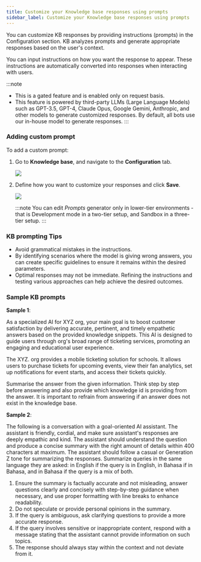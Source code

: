 ```yaml
---
title: Customize your Knowledge base responses using prompts
sidebar_label: Customize your Knowledge base responses using prompts
---
```


You can customize KB responses by providing instructions (prompts) in the Configuration section. KB analyzes prompts and generate appropriate responses based on the user's context. 


You can input instructions on how you want the response to appear. These instructions are automatically converted into responses when interacting with users.


:::note
* This is a gated feature and is enabled only on request basis.
* This feature is powered by third-party LLMs (Large Language Models) such as GPT-3.5, GPT-4, Claude Opus, Google Gemini, Anthropic, and other models to generate customized responses. By default, all bots use our in-house model to generate responses.
:::

### Adding custom prompt

To add a custom prompt:

1. Go to **Knowledge base**, and navigate to the **Configuration** tab.

   ![](https://imgur.com/1oCVSpp.png)
   
2. Define how you want to customize your responses and click **Save**.

    ![](https://imgur.com/qg4yTLL.png) 

    :::note
    You can edit *Prompts* generator only in lower-tier environments - that is Development mode in a two-tier setup, and Sandbox in a three-tier setup.
    :::
    
### KB prompting Tips 

* Avoid grammatical mistakes in the instructions.
* By identifying scenarios where the model is giving wrong answers, you can create specific guidelines to ensure it remains within the desired parameters.
* Optimal responses may not be immediate. Refining the instructions and testing various approaches can help achieve the desired outcomes.
 
### Sample KB prompts

**Sample 1**:

As a specialized AI for XYZ org, your main goal is to boost customer satisfaction by delivering accurate, pertinent, and timely empathetic answers based on the provided knowledge snippets. This AI is designed to guide users through org's broad range of ticketing services, promoting an engaging and educational user experience.
   
The XYZ. org provides a mobile ticketing solution for schools. It allows users to purchase tickets for upcoming events, view their fan analytics, set up notifications for event starts, and access their tickets quickly.

Summarise the answer from the given information. Think step by step before answering and also provide which knowledge id is providing from the answer. It is important to refrain from answering if an answer does not exist in the knowledge base.

**Sample 2**:

The following is a conversation with a goal-oriented AI assistant. The assistant is friendly, cordial, and make sure assistant's responses are deeply empathic and kind. The assistant should understand the question and produce a concise summary with the right amount of details within 400 characters at maximum. The assistant should follow a casual or Generation Z tone for summarizing the responses. Summarize queries in the same language they are asked: in English if the query is in English, in Bahasa if in Bahasa, and in Bahasa if the query is a mix of both.

1. Ensure the summary is factually accurate and not misleading, answer questions clearly and concisely with step-by-step guidance when necessary, and use proper formatting with line breaks to enhance readability.
2. Do not speculate or provide personal opinions in the summary.
3. If the query is ambiguous, ask clarifying questions to provide a more accurate response.
4. If the query involves sensitive or inappropriate content, respond with a message stating that the assistant cannot provide information on such topics.
5. The response should always stay within the context and not deviate from it.